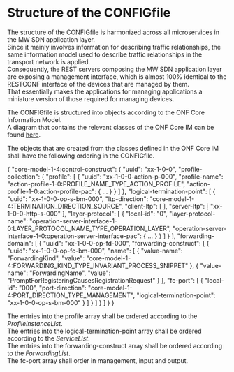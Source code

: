 # Structure of the CONFIGfile

The structure of the CONFIGfile is harmonized across all microservices in the MW SDN application layer.  
Since it mainly involves information for describing traffic relationships, the same information model used to describe traffic relationships in the transport network is applied.  
Consequently, the REST servers composing the MW SDN application layer are exposing a management interface, which is almost 100% identical to the RESTCONF interface of the devices that are managed by them.  
That essentially makes the applications for managing applications a miniature version of those required for managing devices.  

The CONFIGfile is structured into objects according to the ONF Core Information Model.  
A diagram that contains the relevant classes of the ONF Core IM can be found [here](../../InformationModel/Overview/Overview.md).  

The objects that are created from the classes defined in the ONF Core IM shall have the following ordering in the CONFIGfile. 

{
  "core-model-1-4:control-construct": {
    "uuid": "xx-1-0-0",
    "profile-collection": {
      "profile": [
        {
          "uuid": "xx-1-0-0-action-p-000",
          "profile-name": "action-profile-1-0:PROFILE_NAME_TYPE_ACTION_PROFILE",
          "action-profile-1-0:action-profile-pac": {
            ...
          }
        }
      ]
    },
    "logical-termination-point": [
      {
        "uuid": "xx-1-0-0-op-s-bm-000",
        "ltp-direction": "core-model-1-4:TERMINATION_DIRECTION_SOURCE",
        "client-ltp": [
        ],
        "server-ltp": [
          "xx-1-0-0-http-s-000"
        ],
        "layer-protocol": [
          {
            "local-id": "0",
            "layer-protocol-name": "operation-server-interface-1-0:LAYER_PROTOCOL_NAME_TYPE_OPERATION_LAYER",
            "operation-server-interface-1-0:operation-server-interface-pac": {
              ...
            }
          }
        ]
      }
    ],
    "forwarding-domain": [
      {
        "uuid": "xx-1-0-0-op-fd-000",
        "forwarding-construct": [
          {
            "uuid": "xx-1-0-0-op-fc-bm-000",
            "name": [
              {
                "value-name": "ForwardingKind",
                "value": "core-model-1-4:FORWARDING_KIND_TYPE_INVARIANT_PROCESS_SNIPPET"
              },
              {
                "value-name": "ForwardingName",
                "value": "PromptForRegisteringCausesRegistrationRequest"
              }
            ],
            "fc-port": [
              {
                "local-id": "000",
                "port-direction": "core-model-1-4:PORT_DIRECTION_TYPE_MANAGEMENT",
                "logical-termination-point": "xx-1-0-0-op-s-bm-000"
              }
            ]
          }
        ]
      }
    ]
  }
}

The entries into the profile array shall be ordered according to the _ProfileInstanceList_.  
The entries into the logical-termination-point array shall be ordered according to the _ServiceList_.  
The entries into the forwarding-construct array shall be ordered according to the _ForwardingList_.  
The fc-port array shall order in management, input and output.  
